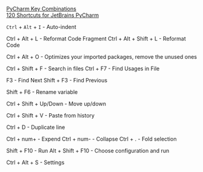 [PyCharm Key Combinations](https://keycombiner.com/collections/pycharm/)    
[120 Shortcuts for JetBrains PyCharm](https://shortcutworld.com/PyCharm/win/JetBrains-PyCharm_Shortcuts)

`Ctrl` + `Alt` + `I` - Auto-indent

Ctrl + Alt + L - Reformat Code Fragment﻿
Ctrl + Alt + Shift + L - Reformat Code

Ctrl + Alt + O - Optimizes your imported packages, remove the unused ones

Ctrl + Shift + F - Search in files
Ctrl + F7 - Find Usages in File

F3 - Find Next
Shift + F3 - Find Previous

Shift + F6 - Rename variable

Ctrl + Shift + Up/Down - Move up/down

Ctrl + Shift + V - Paste from history

Ctrl + D - Duplicate line

Ctrl + num+ - Expend
Ctrl + num- - Collapse
Ctrl + . - Fold selection

Shift + F10 - Run
Alt + Shift + F10 - Choose configuration and run

Ctrl + Alt + S - Settings
